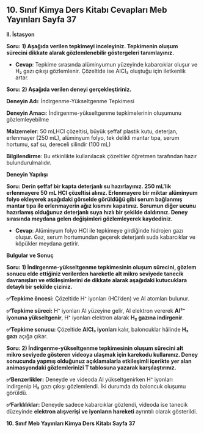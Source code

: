 ## 10. Sınıf Kimya Ders Kitabı Cevapları Meb Yayınları Sayfa 37

**II. İstasyon**

**Soru: 1) Aşağıda verilen tepkimeyi inceleyiniz. Tepkimenin oluşum sürecini dikkate alarak gözlemlenebilir göstergeleri tanımlayınız.**

* **Cevap**: Tepkime sırasında alüminyumun yüzeyinde kabarcıklar oluşur ve H₂ gazı çıkışı gözlemlenir. Çözeltide ise AICI₃ oluştuğu için iletkenlik artar.

**Soru: 2) Aşağıda verilen deneyi gerçekleştiriniz.**

**Deneyin Adı**: İndirgenme-Yükseltgenme Tepkimesi

**Deneyin Amacı**: İndirgenme-yükseltgenme tepkimelerinin oluşumunu gözlemleyebilme

**Malzemeler**: 50 mLHCl çözeltisi, büyük şeffaf plastik kutu, deterjan, erlenmayer (250 mL), alüminyum folyo, tek delikli mantar tıpa, serum hortumu, saf su, dereceli silindir (100 mL)

**Bilgilendirme**: Bu etkinlikte kullanılacak çözeltiler öğretmen tarafından hazır bulundurulmalıdır.

**Deneyin Yapılışı**

**Soru: Derin şeffaf bir kapta deterjanlı su hazırlayınız. 250 mL’lik erlenmayere 50 mL HCl çözeltisi alınız. Erlenmayere bir miktar alüminyum folyo ekleyerek aşağıdaki görselde görüldüğü gibi serum bağlanmış mantar tıpa ile erlenmayerin ağız kısmını kapatınız. Serumun diğer ucunu hazırlamış olduğunuz deterjanlı suya hızlı bir şekilde daldırınız. Deney sırasında meydana gelen değişimleri gözlemleyerek kaydediniz.**

* **Cevap**: Alüminyum folyo HCl ile tepkimeye girdiğinde hidrojen gazı oluşur. Gaz, serum hortumundan geçerek deterjanlı suda kabarcıklar ve köpükler meydana getirir.

**Bulgular ve Sonuç**

**Soru: 1) İndirgenme-yükseltgenme tepkimesinin oluşum sürecini, gözlem sonucu elde ettiğiniz verilerden hareketle alt mikro seviyede tanecik davranışları ve etkileşimlerini de dikkate alarak aşağıdaki kutucuklara detaylı bir şekilde çiziniz.**

**✅Tepkime öncesi:** Çözeltide H⁺ iyonları (HCl’den) ve Al atomları bulunur.

**✅Tepkime süreci:** H⁺ iyonları Al yüzeyine gelir, Al elektron vererek **Al³⁺ iyonuna yükseltgenir**, H⁺ iyonları elektron alarak **H₂ gazına indirgenir**.

**✅Tepkime sonucu:** Çözeltide **AlCl₃ iyonları** kalır, baloncuklar hâlinde **H₂ gazı** açığa çıkar.

**Soru: 2) İndirgenme-yükseltgenme tepkimesinin oluşum sürecini alt mikro seviyede gösteren videoya ulaşmak için karekodu kullanınız. Deney sonucunda yapmış olduğunuz açıklamalarla etkileşimli içerikte yer alan animasyondaki gözlemlerinizi T tablosuna yazarak karşılaştırınız.**

**✅Benzerlikler:** Deneyde ve videoda Al yükseltgenirken H⁺ iyonları indirgenip H₂ gazı çıkışı gözlemlendi. İki durumda da baloncuk oluşumu görüldü.

**✅Farklılıklar:** Deneyde sadece kabarcıklar gözlendi, videoda ise tanecik düzeyinde **elektron alışverişi ve iyonların hareketi** ayrıntılı olarak gösterildi.

**10. Sınıf Meb Yayınları Kimya Ders Kitabı Sayfa 37**